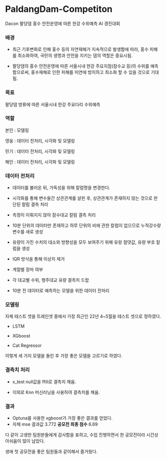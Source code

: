 # PaldangDam-Competiton
Dacon 팔당댐 홍수 안전운영에 따른 한강 수위예측 AI 경진대회


### 배경 ###

- 최근 기후변화로 인해 홍수 등의 자연재해가 지속적으로 발생함에 따라, 홍수 피해를 최소화하여, 국민의 생명과 안전을 지키는 댐의 역할은 중요시됨.

- 팔당댐의 홍수 안전운영에 따른 서울시내 한강 주요지점(잠수교 등)의 수위를 예측함으로써, 홍수재해로 인한 피해를 미연에 방지하고 최소화 할 수 있을 것으로 기대됨.

### 목표 ###
팔당댐 방류에 따른 서울시내 한강 주요다리 수위예측

### 역할 ###

본인 : 모델링

영웅 : 데이터 전처리, 시각화 및 모델링

민기 : 데이터 전처리, 시각화 및 모델링

해인 : 데이터 전처리, 시각화 및 모델링

### 데이터 전처리 ###

- 데이터를 불러온 뒤, 가독성을 위해 칼럼명을 변경한다.

- 시각화를 통해 변수들간 상관관계를 살핀 후, 상관관계가 존재하지 않는 것으로 판단된 칼럼 결측 처리

- 측정이 이뤄지지 않아 잠수대교 칼럼 결측 처리

- 10분 단위의 데이터만 존재하고 하루 단위의 비에 관한 칼럼이 없으므로 누적강수량 변수를 새로 생성

- 유량이 가진 수치의 대소와 방향성을 모두 보여주기 위해 유랑 절댓값, 유량 부호 칼럼을 생성

- IQR 방식을 통해 이상치 제거

- 계절별 장마 여부

- 각 대교별 수위, 행주대교 유량 결측치 드랍

- 10분 전 데이터로 예측하는 모델을 위한 데이터 전처리


### 모델링 ###
자체 테스트 셋을 트레인셋 중애서 가장 최근인 22년 4~5월을 테스트 셋으로 정하였다.

- LSTM

- XGboost

- Cat Regressor

이렇게 세 가지 모델을 돌린 후 가장 좋은 모델을 고르기로 하였다.


### 결측치 처리 ###
- x_test null값을 ffill로 결측치 채움.

- 이외로 Knn 머신러닝을 사용하여 결측치를 채움.

### 결과 ###
- Optuna를 사용한 xgboost가 가장 좋은 결과를 얻었다.
- 자체 mse 결과값 3.772 **공모전 최종 점수** 6.69


다 같이 고생한 팀원분들에게 감사함을 표하고, 수업 진행하면서 한 공모전이라 시간상 아쉬움이 많이 남았다.

생애 첫 공모전을 좋은 팀원들과 같이해서 즐거웠다.
